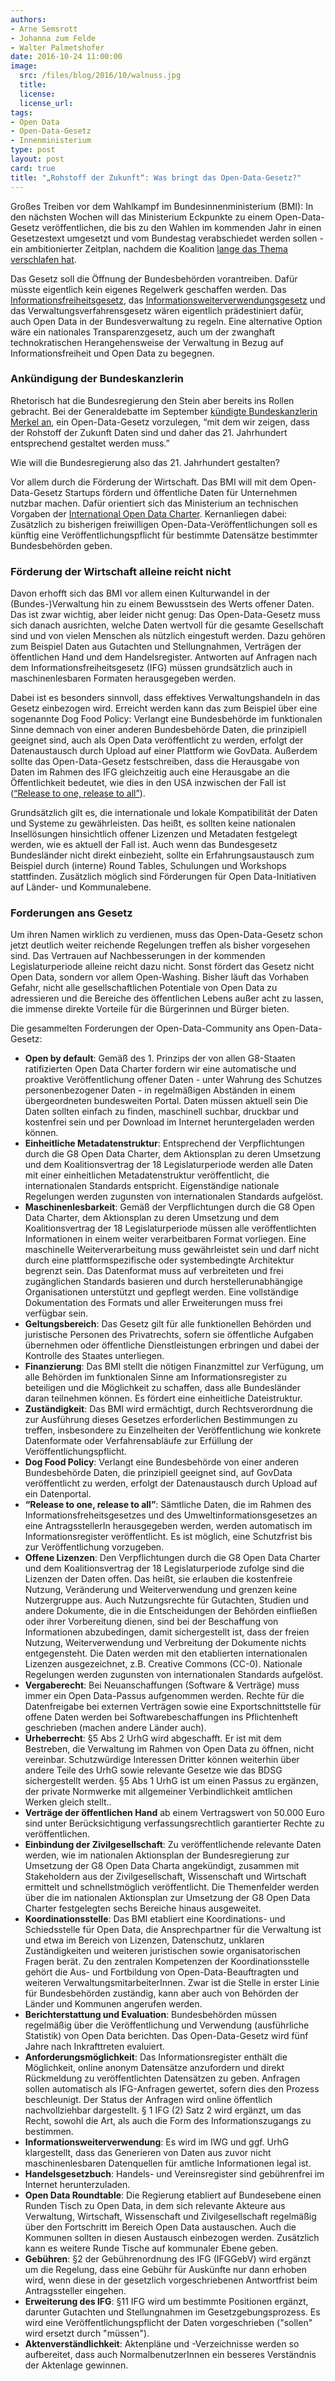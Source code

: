 ```yaml
---
authors: 
- Arne Semsrott
- Johanna zum Felde
- Walter Palmetshofer
date: 2016-10-24 11:00:00
image:
  src: /files/blog/2016/10/walnuss.jpg
  title: 
  license: 
  license_url: 
tags:
- Open Data
- Open-Data-Gesetz
- Innenministerium
type: post
layout: post
card: true
title: "„Rohstoff der Zukunft“: Was bringt das Open-Data-Gesetz?" 
---
```


Großes Treiben vor dem Wahlkampf im Bundesinnenministerium (BMI): In den nächsten Wochen will das Ministerium Eckpunkte zu einem Open-Data-Gesetz veröffentlichen, die bis zu den Wahlen im kommenden Jahr in einen Gesetzestext umgesetzt und vom Bundestag verabschiedet werden sollen - ein ambitionierter Zeitplan, nachdem die Koalition <a href="https://www.bundestag.de/blob/338564/789306eca3d6551de9c9060fd451e614/stellungnahme_heise-data.pdf">lange das Thema verschlafen hat</a>.

Das Gesetz soll die Öffnung der Bundesbehörden vorantreiben. Dafür müsste eigentlich kein eigenes Regelwerk geschaffen werden. Das <a href="https://fragdenstaat.de/hilfe/ifg/">Informationsfreiheitsgesetz</a>, das <a href="https://okfn.de/blog/2015/05/stellungnahme-iwg-bundestag-2015/">Informationsweiterverwendungsgesetz</a> und das Verwaltungsverfahrensgesetz wären eigentlich prädestiniert dafür, auch Open Data in der Bundesverwaltung zu regeln. Eine alternative Option wäre ein nationales Transparenzgesetz, auch um der zwanghaft technokratischen Herangehensweise der Verwaltung in Bezug auf Informationsfreiheit und Open Data zu begegnen.

<h3>Ankündigung der Bundeskanzlerin</h3>

Rhetorisch hat die Bundesregierung den Stein aber bereits ins Rollen gebracht. Bei der Generaldebatte im September <a href="https://www.bundesregierung.de/Content/DE/Rede/2016/09/2016-09-07-merkel-bundestag.html">kündigte Bundeskanzlerin Merkel an</a>, ein Open-Data-Gesetz vorzulegen, “mit dem wir zeigen, dass der Rohstoff der Zukunft Daten sind und daher das 21. Jahrhundert entsprechend gestaltet werden muss.”

Wie will die Bundesregierung also das 21. Jahrhundert gestalten?

Vor allem durch die Förderung der Wirtschaft. Das BMI will mit dem Open-Data-Gesetz Startups fördern und öffentliche Daten für Unternehmen nutzbar machen. Dafür orientiert sich das Ministerium an technischen Vorgaben der <a href="http://opendatacharter.net/">International Open Data Charter</a>. Kernanliegen dabei: Zusätzlich zu bisherigen freiwilligen Open-Data-Veröffentlichungen soll es künftig eine Veröffentlichungspflicht für bestimmte Datensätze bestimmter Bundesbehörden geben. 

<h3>Förderung der Wirtschaft alleine reicht nicht</h3>

Davon erhofft sich das BMI vor allem einen Kulturwandel in der (Bundes-)Verwaltung hin zu einem Bewusstsein des Werts offener Daten. Das ist zwar wichtig, aber leider nicht genug: Das Open-Data-Gesetz muss sich danach ausrichten, welche Daten wertvoll für die gesamte Gesellschaft sind und von vielen Menschen als nützlich eingestuft werden. Dazu gehören zum Beispiel Daten aus Gutachten und Stellungnahmen, Verträgen der öffentlichen Hand und dem Handelsregister. Antworten auf Anfragen nach dem Informationsfreiheitsgesetz (IFG) müssen grundsätzlich auch in maschinenlesbaren Formaten herausgegeben werden.

Dabei ist es besonders sinnvoll, dass effektives Verwaltungshandeln in das Gesetz einbezogen wird. Erreicht werden kann das zum Beispiel über eine sogenannte Dog Food Policy: Verlangt eine Bundesbehörde im funktionalen Sinne demnach von einer anderen Bundesbehörde Daten, die prinzipiell geeignet sind, auch als Open Data veröffentlicht zu werden, erfolgt der Datenaustausch durch Upload auf einer Plattform wie GovData. Außerdem sollte das Open-Data-Gesetz festschreiben, dass die Herausgabe von Daten im Rahmen des IFG gleichzeitig auch eine Herausgabe an die Öffentlichkeit bedeutet, wie dies in den USA inzwischen der Fall ist (<a href="https://www.justice.gov/oip/reports/proactive_disclosure_pilot_assessment/download">“Release to one, release to all”</a>). 

Grundsätzlich gilt es, die internationale und lokale Kompatibilität der Daten und Systeme zu gewährleisten. Das heißt, es sollten keine nationalen Insellösungen hinsichtlich offener Lizenzen und Metadaten festgelegt werden, wie es aktuell der Fall ist. Auch wenn das Bundesgesetz Bundesländer nicht direkt einbezieht, sollte ein Erfahrungsaustausch zum Beispiel durch (interne) Round Tables, Schulungen und Workshops stattfinden. Zusätzlich möglich sind Förderungen für Open Data-Initiativen auf Länder- und Kommunalebene.

<h3>Forderungen ans Gesetz</h3>

Um ihren Namen wirklich zu verdienen, muss das Open-Data-Gesetz schon jetzt deutlich weiter reichende Regelungen treffen als bisher vorgesehen sind. Das Vertrauen auf Nachbesserungen in der kommenden Legislaturperiode alleine reicht dazu nicht. Sonst fördert das Gesetz nicht Open Data, sondern vor allem Open-Washing. Bisher läuft das Vorhaben Gefahr, nicht alle gesellschaftlichen Potentiale von Open Data zu adressieren und die Bereiche des öffentlichen Lebens außer acht zu lassen, die immense direkte Vorteile für die Bürgerinnen und Bürger bieten.

Die gesammelten Forderungen der Open-Data-Community ans Open-Data-Gesetz:

- <b>Open by default</b>: Gemäß des 1. Prinzips der von allen G8-Staaten ratifizierten Open Data Charter fordern wir eine automatische und proaktive Veröffentlichung offener Daten - unter Wahrung des Schutzes personenbezogener Daten - in regelmäßigen Abständen in einem übergeordneten bundesweiten Portal. Daten müssen aktuell sein Die Daten sollten einfach zu finden, maschinell suchbar, druckbar und kostenfrei sein und per Download im Internet heruntergeladen werden können.
- <b>Einheitliche Metadatenstruktur</b>: Entsprechend der Verpflichtungen durch die G8 Open Data Charter, dem Aktionsplan zu deren Umsetzung und dem Koalitionsvertrag der 18 Legislaturperiode werden alle Daten mit einer einheitlichen Metadatenstruktur veröffentlicht, die internationalen Standards entspricht. Eigenständige nationale Regelungen werden zugunsten von internationalen Standards aufgelöst.
- <b>Maschinenlesbarkeit</b>: Gemäß der Verpflichtungen durch die G8 Open Data Charter, dem Aktionsplan zu deren Umsetzung und dem Koalitionsvertrag der 18 Legislaturperiode müssen alle veröffentlichten Informationen in einem weiter verarbeitbaren  Format vorliegen. Eine maschinelle Weiterverarbeitung muss gewährleistet sein und darf nicht durch eine plattformspezifische oder systembedingte Architektur begrenzt sein. Das Datenformat muss auf verbreiteten und frei zugänglichen Standards basieren und durch herstellerunabhängige Organisationen unterstützt und gepflegt werden. Eine vollständige Dokumentation des Formats und aller Erweiterungen muss frei verfügbar sein. 
- <b>Geltungsbereich</b>: Das Gesetz gilt für alle funktionellen Behörden und juristische Personen des Privatrechts, sofern sie öffentliche Aufgaben übernehmen oder öffentliche Dienstleistungen erbringen und dabei der Kontrolle des Staates unterliegen.
- <b>Finanzierung</b>: Das BMI stellt die nötigen Finanzmittel zur Verfügung, um alle Behörden im funktionalen Sinne am Informationsregister zu beteiligen und die Möglichkeit zu schaffen, dass alle Bundesländer daran teilnehmen können. Es fördert eine einheitliche Dateistruktur.
- <b>Zuständigkeit</b>: Das BMI wird ermächtigt, durch Rechtsverordnung die zur Ausführung dieses Gesetzes erforderlichen Bestimmungen zu treffen, insbesondere zu Einzelheiten der Veröffentlichung wie konkrete Datenformate oder Verfahrensabläufe zur Erfüllung der Veröffentlichungspflicht.
- <b>Dog Food Policy</b>: Verlangt eine Bundesbehörde von einer anderen Bundesbehörde Daten, die prinzipiell geeignet sind, auf GovData veröffentlicht zu werden, erfolgt der Datenaustausch durch Upload auf ein Datenportal. 
- <b>“Release to one, release to all”</b>: Sämtliche Daten, die im Rahmen des Informationsfreheitsgesetzes und des Umweltinformationsgesetzes an eine AntragsstellerIn herausgegeben werden, werden automatisch im Informationsregister veröffentlicht. Es ist möglich, eine Schutzfrist bis zur Veröffentlichung vorzugeben.
- <b>Offene Lizenzen</b>: Den Verpflichtungen durch die G8 Open Data Charter und dem Koalitionsvertrag der 18 Legislaturperiode zufolge sind die Lizenzen der Daten offen. Das heißt, sie erlauben die kostenfreie Nutzung, Veränderung und Weiterverwendung und grenzen keine Nutzergruppe aus. Auch Nutzungsrechte für Gutachten, Studien und andere Dokumente, die in die Entscheidungen der Behörden einfließen oder ihrer Vorbereitung dienen, sind bei der Beschaffung von Informationen abzubedingen, damit sichergestellt ist, dass der freien Nutzung, Weiterverwendung und Verbreitung der Dokumente nichts entgegensteht. Die Daten werden mit den etablierten internationalen Lizenzen ausgezeichnet, z.B. Creative Commons (CC-0). Nationale Regelungen werden zugunsten von internationalen Standards aufgelöst.
- <b>Vergaberecht</b>: Bei Neuanschaffungen (Software & Verträge) muss immer ein Open Data-Passus aufgenommen werden. Rechte für die Datenfreigabe bei externen Verträgen sowie eine Exportschnittstelle für offene Daten werden bei Softwarebeschaffungen ins Pflichtenheft geschrieben (machen andere Länder auch).
- <b>Urheberrecht</b>: §5 Abs 2 UrhG wird abgeschafft. Er ist mit dem Bestreben, die Verwaltung im Rahmen von Open Data zu öffnen, nicht vereinbar. Schutzwürdige Interessen Dritter können weiterhin über andere Teile des UrhG sowie relevante Gesetze wie das BDSG sichergestellt werden. §5 Abs 1 UrhG ist um einen Passus zu ergänzen, der private Normwerke mit allgemeiner Verbindlichkeit amtlichen Werken gleich stellt..
- <b>Verträge der öffentlichen Hand</b> ab einem Vertragswert von 50.000 Euro sind unter Berücksichtigung verfassungsrechtlich garantierter Rechte zu veröffentlichen. 
- <b>Einbindung der Zivilgesellschaft</b>: Zu veröffentlichende relevante Daten werden, wie im nationalen Aktionsplan der Bundesregierung zur Umsetzung der G8 Open Data Charta angekündigt, zusammen mit Stakeholdern aus der Zivilgesellschaft, Wissenschaft und Wirtschaft ermittelt und schnellstmöglich veröffentlicht. Die Themenfelder werden über die im nationalen Aktionsplan zur Umsetzung der G8 Open Data Charter festgelegten sechs Bereiche hinaus ausgeweitet.
- <b>Koordinationsstelle</b>: Das BMI etabliert eine Koordinations- und Schiedsstelle für Open Data, die Ansprechpartner für die Verwaltung ist und etwa im Bereich von Lizenzen, Datenschutz, unklaren Zuständigkeiten und weiteren juristischen sowie organisatorischen Fragen berät. Zu den zentralen Kompetenzen der Koordinationsstelle gehört die Aus- und Fortbildung von Open-Data-Beauftragten und weiteren VerwaltungsmitarbeiterInnen. Zwar ist die Stelle in erster Linie für Bundesbehörden zuständig, kann aber auch von Behörden der Länder und Kommunen angerufen werden. 
- <b>Berichterstattung und Evaluation</b>: Bundesbehörden müssen regelmäßig über die Veröffentlichung und Verwendung (ausführliche Statistik) von Open Data berichten. Das Open-Data-Gesetz wird fünf Jahre nach Inkrafttreten evaluiert.
- <b>Anforderungsmöglichkeit</b>: Das Informationsregister enthält die Möglichkeit, online anonym Datensätze anzufordern und direkt Rückmeldung zu veröffentlichten Datensätzen zu geben. Anfragen sollen automatisch als IFG-Anfragen gewertet, sofern dies den Prozess beschleunigt. Der Status der Anfragen wird online öffentlich nachvollziehbar dargestellt. § 1 IFG (2) Satz 2 wird ergänzt, um das Recht, sowohl die  Art, als  auch die Form des Informationszugangs zu bestimmen.
- <b>Informationsweiterverwendung</b>: Es wird im IWG und ggf. UrhG klargestellt, dass das Generieren von Daten aus zuvor nicht maschinenlesbaren Datenquellen für amtliche Informationen legal ist.
- <b>Handelsgesetzbuch</b>: Handels- und Vereinsregister sind gebührenfrei im Internet herunterzuladen.
- <b>Open Data Roundtable</b>: Die Regierung etabliert auf Bundesebene einen Runden Tisch zu Open Data, in dem sich relevante Akteure aus Verwaltung, Wirtschaft, Wissenschaft und Zivilgesellschaft regelmäßig über den Fortschritt im Bereich Open Data austauschen. Auch die Kommunen sollten in diesen Austausch einbezogen werden. Zusätzlich kann es weitere Runde Tische auf kommunaler Ebene geben.
- <b>Gebühren</b>: §2 der Gebührenordnung des IFG (IFGGebV) wird ergänzt um die Regelung, dass eine Gebühr für Auskünfte nur dann erhoben wird, wenn diese in der gesetzlich vorgeschriebenen Antwortfrist beim Antragssteller eingehen.
- <b>Erweiterung des IFG</b>: §11 IFG wird um bestimmte Positionen ergänzt, darunter Gutachten und Stellungnahmen im Gesetzgebungsprozess. Es wird eine Veröffentlichungspflicht der Daten vorgeschrieben ("sollen" wird ersetzt durch "müssen").
- <b>Aktenverständlichkeit</b>: Aktenpläne und -Verzeichnisse werden so aufbereitet, dass auch NormalbenutzerInnen ein besseres Verständnis der Aktenlage gewinnen.


